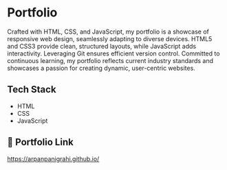 
# Portfolio

Crafted with HTML, CSS, and JavaScript, my portfolio is a showcase of responsive web design, seamlessly adapting to diverse devices. HTML5 and CSS3 provide clean, structured layouts, while JavaScript adds interactivity. Leveraging Git ensures efficient version control. Committed to continuous learning, my portfolio reflects current industry standards and showcases a passion for creating dynamic, user-centric websites.


## Tech Stack

- HTML
- CSS
- JavaScript


## 🔗 Portfolio Link
https://arpanpanigrahi.github.io/


